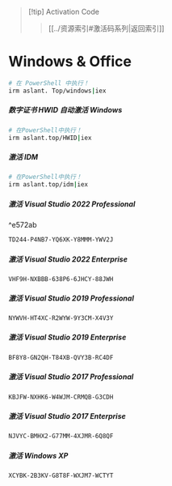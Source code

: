 > [!tip] Activation Code
> > [[../资源索引#激活码系列|返回索引]]
# Windows & Office    
```sh
# 在 PowerShell 中执行！
irm aslant. Top/windows|iex
```

##### 数字证书 HWID 自动激活 Windows    
```sh
# 在PowerShell中执行！
irm aslant.top/HWID|iex
```

##### 激活 IDM   
```sh
# 在PowerShell中执行！
irm aslant.top/idm|iex
```   

##### 激活 Visual Studio 2022 Professional

^e572ab

```sh
TD244-P4NB7-YQ6XK-Y8MMM-YWV2J
```

##### 激活 Visual Studio 2022 Enterprise
```text
VHF9H-NXBBB-638P6-6JHCY-88JWH
```

##### 激活 Visual Studio 2019 Professional
```sh
NYWVH-HT4XC-R2WYW-9Y3CM-X4V3Y
```

##### 激活 Visual Studio 2019 Enterprise
```sh
BF8Y8-GN2QH-T84XB-QVY3B-RC4DF
```

##### 激活 Visual Studio 2017 Professional
```sh
KBJFW-NXHK6-W4WJM-CRMQB-G3CDH
```

##### 激活 Visual Studio 2017 Enterprise
```sh
NJVYC-BMHX2-G77MM-4XJMR-6Q8QF
```

##### 激活 Windows XP
```bash
XCYBK-2B3KV-G8T8F-WXJM7-WCTYT
```
